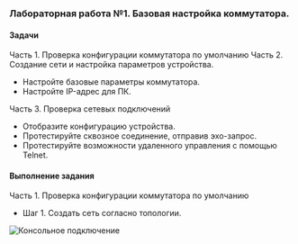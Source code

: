### Лабораторная работа №1. Базовая настройка коммутатора.

#### Задачи
Часть 1. Проверка конфигурации коммутатора по умолчанию
Часть 2. Создание сети и настройка параметров устройства.
- Настройте базовые параметры коммутатора.
- Настройте IP-адрес для ПК.

Часть 3. Проверка сетевых подключений
- Отобразите конфигурацию устройства.
- Протестируйте сквозное соединение, отправив эхо-запрос.
- Протестируйте возможности удаленного управления с помощью Telnet.

#### Выполнение задания
Часть 1. Проверка конфигурации коммутатора по умолчанию
- Шаг 1. Создать сеть согласно топологии.


![Консольное подключение](https://github.com/Shure0407/Network_engineer/assets/162669909/ba87b916-0db5-4fe2-b67b-df4e4b38b2d1)
